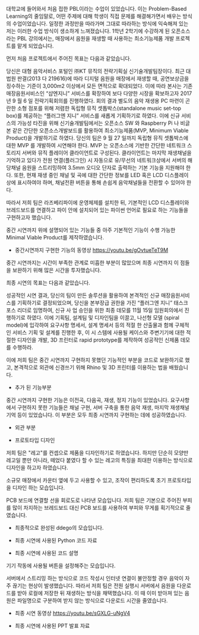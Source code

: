 
대학교에 들어와서 처음 접한 PBL이라는 수업이 있었습니다. 이는 Problem-Based Learning의 줄임말로, 어떤 주제에 대해 학생이 직접 문제를 해결해가면서 배우는 방식의 수업이었습니다. 일정한 과정만을 따라가며 그대로 따라하는 방식에 익숙해져 있는 저는 이러한 수업 방식이 생소하게 느껴졌습니다.
1학년 2학기에 수강하게 된 오픈소스라는 PBL 강의에서는, 매장에서 음원을 재생할 때 사용하는 최소기능제품 개발 프로젝트를 맡게 되었습니다.

먼저 처음 프로젝트에서 주어진 목표는 다음과 같았습니다.

당신은 대형 음악서비스 포털인 ㈜KT 뮤직의 전략기획실 신기술개발팀장이다. 최근 대법원 판결(2013 다 219616)에 따라 디지털 음원을 매장에서 재생할 때, 공연보상금을 징수하는 기준이 3,000m2 이상에서 모든 면적으로 확대되었다. 이에 따라 본사는 기존 매장음원서비스인 “샵엔지니” 서비스를 확장하여 보다 다양한 시장을 확보하고자 2017 년 9 월 6 일 전략기획회의를 진행하였다. 회의 결과 별도의 음악 재생용 PC 마련이 곤란한 소형 점포를 위해 저렴한 독립형 뮤직 셋톱박스(standalone music set-top box)를 제공하는 “플러그엔 지니” 서비스를 새롭게 기획하기로 하였다. 이에 신규 서비스의 가능성 타진을 위해 신기술개발팀에서는 오픈소스 SW 와 Raspberry Pi 나 비글본 같은 간단한 오픈소스개발보드를 활용하여 최소기능제품(MVP, Minimum Viable Product)을 개발하기로 하였다. 당신의 팀은 9 월 27 일까지 독립형 뮤직 셋톱박스에 대한 MVP 를 개발하여 시연해야 한다.
MVP 는 오픈소스에 기반한 간단한 네트워크 스토리지 서버와 뮤직 플레이어 클라이언트로 구성된다. 클라이언트는 마지막 재생채널을 기억하고 있다가 전원 연결(플러그인) 시 자동으로 유/무선의 네트워크상에서 서버의 해당채널 음원을 스트리밍하여 3.5mm 오디오 단자로 출력하는 기본 기능을 지원해야 한다. 또한, 현재 재생 중인 채널 및 곡에 대한 간단한 정보를 LED 혹은 LCD 디스플레이 상에 표시하여야 하며, 채널전환 버튼을 통해 손쉽게 음악채널들을 전환할 수 있어야 한다.

따라서 저희 팀은 라즈베리파이에 운영체제를 설치한 뒤, 기본적인 LCD 디스플레이와 브레드보드를 연결하고
파이 안에 설치되어 있는 파이썬 언어로 필요로 하는 기능들을 구현하고자 했습니다.

중간 시연까지 위에 설명되어 있는 기능들 중 아주 기본적인 기능이 수행 가능한 Minimal Viable Product를 제작하였습니다.

* 중간시연까지 구현한 기능의 동영상
https://youtu.be/gOvtueTeT9M

중간 시연까지는 시간이 부족한 관계로 미흡한 부분이 많았으며 최종 시연까지 이 점들을 보완하기 위해 많은 시간을 투자했습니다.

최종 시연의 목표는 다음과 같았습니다.

성공적인 시연 결과, 당신의 팀이 만든 솔루션을 활용하여 본격적인 신규 매장음원서비스를 기획하기로 결정되었으며, 당신을 본부장급 권한을 가진 “플러그엔 지니” 태스크 포스 리더로 임명하여, 신규 사 업 승인을 위한 최종 데모를 11월 15일 임원회의에서 진행하기로 하였다. 이에 기획팀, 설계팀 및 디자인팀을 이끌고, 나선형 모델 (spiral model)에 입각하여 요구사항 명세서, 설계 명세서 등의 적절 한 산출물과 함께 구체적인 서비스 기획 및 설계를 진행한 후, 이 시 스템에 사용될 케이스와 주변기기에 대한 적절한 디자인을 개발, 3D 프린터로 rapid prototype를 제작하여 성공적인 신제품 데모를 수행하라.

이에 저희 팀은 중간 시연까지 구현하지 못했던 기능적인 부분을 코드로 보완하기로 했고,
본격적으로 외관에 신경쓰기 위해 Rhino 및 3D 프린터를 이용하는 법을 배웠습니다.

* 추가 된 기능부분

중간 시연까지 구현한 기능은 이전곡, 다음곡, 재생, 정지 기능이 있었습니다.
요구사항에서 구현하지 못한 기능들은 채널 구현, 서버 구축을 통한 음악 재생, 마지막 재생채널 기억 등이 있었습니다.
이 부분은 모두 최종 시연까지 구현하는 데에 성공하였습니다.

* 외관 부분
- 프로토타입 디자인

저희 팀은 "레고"를 컨셉으로 제품을 디자인하기로 하였습니다. 하지만 단순히 모양만 레고일 뿐만 아니라, 떼었다 붙였다 할 수 있는 레고의 특징을 최대한 이용하는 방식으로 디자인을 하고자 하였습니다.

소규모 매장에서 카운터 옆에 두고 사용할 수 있고, 조작이 편리하도록 초기 프로토타입을 디자인 하는 모습입니다.

PCB 보드에 연결할 선을 회로도로 나타낸 모습입니다.
저희 팀은 기본으로 주어진 부피를 많이 차지하는 브레드보드 대신 PCB 보드를 사용하여 부피와 무게를 획기적으로 줄였습니다.

- 최종적으로 완성된 ddego의 모습입니다.


* 최종 시연에 사용된 Python 코드 자료

* 최종 시연에 사용된 코드 설명

기기 작동에 사용될 버튼을 설정해주는 모습입니다.

서버에서 스트리밍 하는 방식으로 코드 작성시 인터넷 연결이 불안정할 경우 음악이 자주 끊기는 현상이 발생했습니다.
따라서 저희 팀은 전원 실행시 서버에서 음원을 다운로드를 받아 로컬에 저장한 뒤 재생하는 방식을 채택했습니다.
이 때 이미 받아져 있는 음원은 파일명으로 구분하여 받지 않는 방식으로 다운로드 시간을 줄였습니다.

* 최종 시연 동영상
https://youtu.be/sGXLG-uNgV4

* 최종 시연에 사용된 PPT 발표 자료
